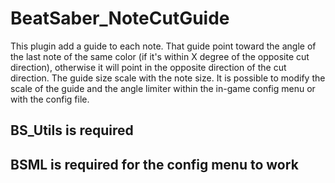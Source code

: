 # BeatSaber_NoteCutGuide
This plugin add a guide to each note. That guide point toward the angle of the last note of the same color (if it's within X degree of the opposite cut direction), otherwise it will point in the opposite direction of the cut direction. The guide size scale with the note size. It is possible to modify the scale of the guide and the angle limiter within the in-game config menu or with the config file.

## BS_Utils is required
## BSML is required for the config menu to work
